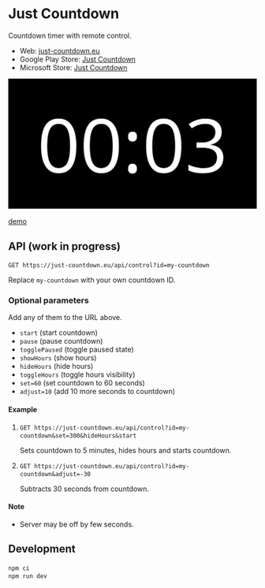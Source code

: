 # Just Countdown

Countdown timer with remote control.

- Web: [just-countdown.eu](https://just-countdown.eu/)
- Google Play Store: [Just Countdown](https://play.google.com/store/apps/details?id=eu.just_countdown.twa)
- Microsoft Store: [Just Countdown](https://apps.microsoft.com/store/detail/just-countdown/9P65S6HKWB6P)

![screenshot](./public/images/og-image.jpg)

[demo](https://user-images.githubusercontent.com/1045362/165823939-cb697d8d-8de0-4861-b781-af73e5551996.mp4)

## API (work in progress)

```
GET https://just-countdown.eu/api/control?id=my-countdown
```

Replace `my-countdown` with your own countdown ID.

### Optional parameters

Add any of them to the URL above.

- `start` (start countdown)
- `pause` (pause countdown)
- `togglePaused` (toggle paused state)
- `showHours` (show hours)
- `hideHours` (hide hours)
- `toggleHours` (toggle hours visibility)
- `set=60` (set countdown to 60 seconds)
- `adjust=10` (add 10 more seconds to countdown)

#### Example

1.  ```
    GET https://just-countdown.eu/api/control?id=my-countdown&set=300&hideHours&start
    ```

    Sets countdown to 5 minutes, hides hours and starts countdown.

1.  ```
    GET https://just-countdown.eu/api/control?id=my-countdown&adjust=-30
    ```

    Subtracts 30 seconds from countdown.

#### Note

- Server may be off by few seconds.

## Development

```bash
npm ci
npm run dev
```
